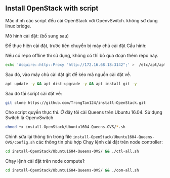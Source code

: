 ## Install OpenStack with script

Mặc định các script đều cài OpenStack với OpenvSwitch. không sử dụng linux bridge.

Mô hình cài đặt: (bổ sung sau)

Để thực hiện cài đặt, trước tiên chuyển bị máy chủ cài đặt
Cấu hình:

Nếu có repo offline thì sử dụng, không có thì bỏ qua đoạn thêm repo này.
```sh
echo 'Acquire::http::Proxy "http://172.16.68.18:3142";' >  /etc/apt/apt.conf
```

Sau đó, vào máy chủ cài đặt git để kéo mã nguồn cài đặt về.
```sh
apt update -y && apt dist-upgrade -y && apt install git -y
```

Sau đó tải script cài đặt về:
```sh
git clone https://github.com/TrongTan124/install-OpenStack.git
```

Cho script quyền thực thi. Ở đây tôi cài Queens trên Ubuntu 16.04. Sử dụng Switch là OpenvSwitch
```sh
chmod +x install-OpenStack/Ubuntu1604-Queens-OVS/*.sh
```

Chỉnh sửa lại thông tin trong file `install-OpenStack/Ubuntu1604-Queens-OVS/config.sh` các thông tin phù hợp
Chạy lệnh cài đặt trên node controller:
```sh
cd install-OpenStack/Ubuntu1604-Queens-OVS/ && ./ctl-all.sh
```

Chạy lệnh cài đặt trên node compute1:
```sh
cd install-OpenStack/Ubuntu1604-Queens-OVS/ && ./com-all.sh
```
